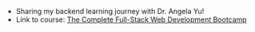 - Sharing my backend learning journey with Dr. Angela Yu!
- Link to course: [The Complete Full-Stack Web Development Bootcamp](https://www.udemy.com/course/the-complete-web-development-bootcamp/)
